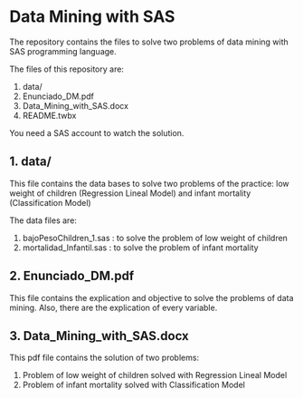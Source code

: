 # Data Mining with SAS

The repository contains the files to solve two problems of data mining with SAS programming language.

The files of this repository are:
  1. data/
  2. Enunciado_DM.pdf 
  3. Data_Mining_with_SAS.docx
  4. README.twbx

You need a SAS account to watch the solution.

## 1. data/

This file contains the data bases to solve two problems of the practice: low weight of children (Regression Lineal Model) and infant mortality (Classification Model)

The data files are:
  1. bajoPesoChildren_1.sas : to solve the problem of low weight of children
  2. mortalidad_Infantil.sas : to solve the problem of infant mortality
 
## 2. Enunciado_DM.pdf

This file contains the explication and objective to solve the problems of data mining. Also, there are the explication of every variable.


## 3. Data_Mining_with_SAS.docx

This pdf file contains the solution of two problems:
  1. Problem of low weight of children solved with Regression Lineal Model
  2. Problem of infant mortality solved with Classification Model



